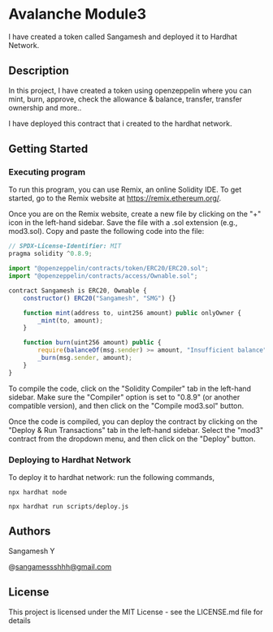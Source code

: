 # Avalanche Module3

I have created a token called Sangamesh and deployed it to Hardhat Network.

## Description

In this project, I have created a token using openzeppelin where you can mint, burn, approve, check the allowance & balance, transfer, transfer ownership and more..

I have deployed this contract that i created to the hardhat network. 

## Getting Started

### Executing program

To run this program, you can use Remix, an online Solidity IDE. To get started, go to the Remix website at https://remix.ethereum.org/.

Once you are on the Remix website, create a new file by clicking on the "+" icon in the left-hand sidebar. Save the file with a .sol extension (e.g., mod3.sol). Copy and paste the following code into the file:

```javascript
// SPDX-License-Identifier: MIT
pragma solidity ^0.8.9;

import "@openzeppelin/contracts/token/ERC20/ERC20.sol";
import "@openzeppelin/contracts/access/Ownable.sol";

contract Sangamesh is ERC20, Ownable {
    constructor() ERC20("Sangamesh", "SMG") {}

    function mint(address to, uint256 amount) public onlyOwner {
        _mint(to, amount);
    }

    function burn(uint256 amount) public {
        require(balanceOf(msg.sender) >= amount, "Insufficient balance");
        _burn(msg.sender, amount);
    }
}

```

To compile the code, click on the "Solidity Compiler" tab in the left-hand sidebar. Make sure the "Compiler" option is set to "0.8.9" (or another compatible version), and then click on the "Compile mod3.sol" button.

Once the code is compiled, you can deploy the contract by clicking on the "Deploy & Run Transactions" tab in the left-hand sidebar. Select the "mod3" contract from the dropdown menu, and then click on the "Deploy" button.

### Deploying to Hardhat Network

To deploy it to hardhat network: run the following commands,

```shell
npx hardhat node
```

```shell
npx hardhat run scripts/deploy.js
```


## Authors

Sangamesh Y

@sangamessshhh@gmail.com


## License

This project is licensed under the MIT License - see the LICENSE.md file for details
